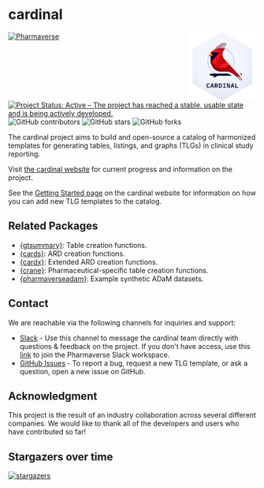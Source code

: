 # cardinal

<a href='https://pharmaverse.github.io/cardinal/'><img src="quarto/assets/images/logo/cardinal.png" align="right" height="139" style="max-width: 100%;"/></a>

<!-- start badges -->
[![Pharmaverse](https://pharmaverse.org/shields/cardinal.svg)](https://pharmaverse.org)
[![Project Status: Active – The project has reached a stable, usable state and is being actively developed.](https://www.repostatus.org/badges/latest/active.svg)](https://www.repostatus.org/#active)
![GitHub contributors](https://img.shields.io/github/contributors/pharmaverse/cardinal)
![GitHub stars](https://img.shields.io/github/stars/pharmaverse/cardinal?style=social)
![GitHub forks](https://img.shields.io/github/forks/pharmaverse/cardinal?style=social)
<!-- end badges -->

The cardinal project aims to build and open-source a catalog of harmonized templates for generating tables, listings, and graphs (TLGs) in clinical study reporting.

Visit [the cardinal website](https://pharmaverse.github.io/cardinal/) for current progress and information on the project.

See the [Getting Started page](https://pharmaverse.github.io/cardinal/quarto/getting_started.html) on the cardinal website for information on how you can add new TLG templates to the catalog.

## Related Packages

* [{gtsummary}](https://www.danieldsjoberg.com/gtsummary/): Table creation functions.
* [{cards}](https://insightsengineering.github.io/cards/): ARD creation functions.
* [{cardx}](https://insightsengineering.github.io/cardx/): Extended ARD creation functions.
* [{crane}](https://insightsengineering.github.io/crane/): Pharmaceutical-specific table creation functions.
* [{pharmaverseadam}](https://pharmaverse.github.io/pharmaverseadam/): Example synthetic ADaM datasets.

## Contact

We are reachable via the following channels for inquiries and support:

* [Slack](https://app.slack.com/client/T028PB489D3/C04MQS12MND) - Use this channel to message the cardinal team directly with questions & feedback on the project. If you don't have access, use this [link](https://join.slack.com/t/pharmaverse/shared_invite/zt-yv5atkr4-Np2ytJ6W_QKz_4Olo7Jo9A) to join the Pharmaverse Slack workspace.
* [GitHub Issues](https://github.com/pharmaverse/cardinal/issues/new/choose) - To report a bug, request a new TLG template, or ask a question, open a new issue on GitHub.

## Acknowledgment

This project is the result of an industry collaboration across several different companies. We would like to thank all of the developers and users who have contributed so far!

## Stargazers over time

[![stargazers](https://starchart.cc/pharmaverse/cardinal.svg)](https://starchart.cc/pharmaverse/cardinal)
